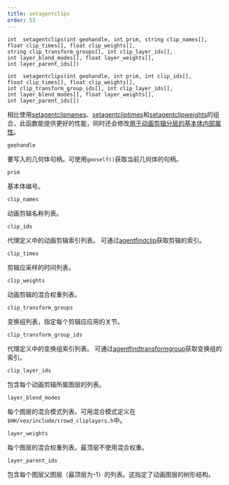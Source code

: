 ```yaml
---
title: setagentclips
order: 53
---
```


`int  setagentclips(int geohandle, int prim, string clip_names[], float clip_times[], float clip_weights[], string clip_transform_groups[], int clip_layer_ids[], int layer_blend_modes[], float layer_weights[], int layer_parent_ids[])`

`int  setagentclips(int geohandle, int prim, int clip_ids[], float clip_times[], float clip_weights[], int clip_transform_group_ids[], int clip_layer_ids[], int layer_blend_modes[], float layer_weights[], int layer_parent_ids[])`

相比使用[setagentclipnames](setagentclipnames.html "设置代理图元的当前动画剪辑")、[setagentcliptimes](setagentcliptimes.html "设置代理图元动画剪辑的当前时间")和[setagentclipweights](setagentclipweights.html "设置代理图元动画剪辑的混合权重")的组合，此函数能提供更好的性能，同时还会修改[用于动画剪辑分层的基本体内部属性](../../crowds/agents.html#currentclips)。

`geohandle`

要写入的几何体句柄。可使用`geoself()`获取当前几何体的句柄。

`prim`

基本体编号。

`clip_names`

动画剪辑名称列表。

`clip_ids`

代理定义中的动画剪辑索引列表。
可通过[agentfindclip](agentfindclip.html "查找代理定义中剪辑的索引")获取剪辑的索引。

`clip_times`

剪辑应采样的时间列表。

`clip_weights`

动画剪辑的混合权重列表。

`clip_transform_groups`

变换组列表，指定每个剪辑应应用的关节。

`clip_transform_group_ids`

代理定义中的变换组索引列表。
可通过[agentfindtransformgroup](agentfindtransformgroup.html "查找代理定义中变换组的索引")获取变换组的索引。

`clip_layer_ids`

包含每个动画剪辑所属图层的列表。

`layer_blend_modes`

每个图层的混合模式列表。可用混合模式定义在`$HH/vex/include/crowd_cliplayers.h`中。

`layer_weights`

每个图层的混合权重列表。最顶层不使用混合权重。

`layer_parent_ids`

包含每个图层父图层（最顶层为-1）的列表。这指定了动画图层的树形结构。